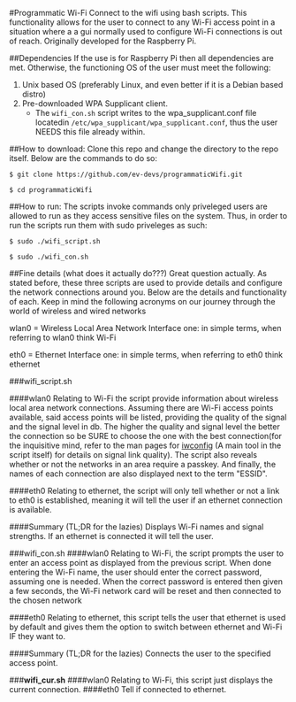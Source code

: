#Programmatic Wi-Fi
Connect to the wifi using bash scripts. This functionality allows for the user to connect to any Wi-Fi access point in a situation where a a gui normally used to configure Wi-Fi connections is out of reach. Originally developed for the Raspberry Pi.

##Dependencies
If the use is for Raspberry Pi then all dependencies are met. Otherwise, the functioning OS of the user must meet the following:

1. Unix based OS (preferably Linux, and even better if it is a Debian based distro)
2. Pre-downloaded WPA Supplicant client.
    * The `wifi_con.sh` script writes to the wpa_supplicant.conf file locatedin `/etc/wpa_supplicant/wpa_supplicant.conf`, thus the user NEEDS this file already within.


##How to download:
Clone this repo and change the directory to the repo itself. Below are the commands to do so:

`$ git clone https://github.com/ev-devs/programmaticWifi.git`

`$ cd programmaticWifi`

##How to run:
The scripts invoke commands only priveleged users are allowed to run as they access sensitive files on the system. Thus, in order to run the scripts run them with sudo priveleges as such:

`$ sudo ./wifi_script.sh`

`$ sudo ./wifi_con.sh`

##Fine details (what does it actually do???)
Great question actually. As stated before, these three scripts are used to provide details and configure the network connections around you. Below are the details and functionality of each. Keep in mind the
following acronyms on our journey through the world of wireless and wired networks

wlan0 = Wireless Local Area Network Interface one: in simple terms, when referring to wlan0 think Wi-Fi

eth0 = Ethernet Interface one: in simple terms, when referring to eth0 think ethernet

###wifi_script.sh

####wlan0
Relating to Wi-Fi the script provide information about wireless local area network connections. Assuming there are Wi-Fi access points available, said access points will be listed, providing the quality
of the signal and the signal level in db. The higher the quality and signal level the better the connection so be SURE to choose the one with the best connection(for the inquisitive mind, refer to the man pages for [iwconfig](http://linux.die.net/man/8/iwconfig) (A main tool in the script itself) for details on signal link quality).
The script also reveals whether or not the networks in an area require a passkey. And finally, the names of each connection are also displayed next to the term "ESSID".

####eth0
Relating to ethernet, the script will only tell whether or not a link to eth0 is established, meaning it will tell the user if an ethernet connection is available.

####Summary (TL;DR for the lazies)
Displays Wi-Fi names and signal strengths. If an ethernet is connected it will tell the user.

###wifi_con.sh
####wlan0
Relating to Wi-Fi, the script prompts the user to enter an access point as displayed from the previous script. When done entering the Wi-Fi name, the user should enter the correct password, assuming one is needed. When the correct
password is entered then given a few seconds, the Wi-Fi network card will be reset and then connected to the chosen network

####eth0
Relating to ethernet, this script tells the user that ethernet is used by default and gives them the option to switch between ethernet and Wi-Fi IF they want to.

####Summary (TL;DR for the lazies)
Connects the user to the specified access point.

###**wifi_cur.sh** 
####wlan0
Relating to Wi-Fi, this script just displays the current connection.
####eth0
Tell if connected to ethernet.
